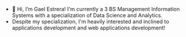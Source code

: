 - 👋 Hi, I’m Gael Estrera! I'm currently a 3 BS Management Information Systems with a specialization of Data Science and Analytics.
- Despite my specialization, I'm heavily interested and inclined to applications development and web applications development!


<!---
Decoretum/Decoretum is a ✨ special ✨ repository because its `README.md` (this file) appears on your GitHub profile.
You can click the Preview link to take a look at your changes.
--->
